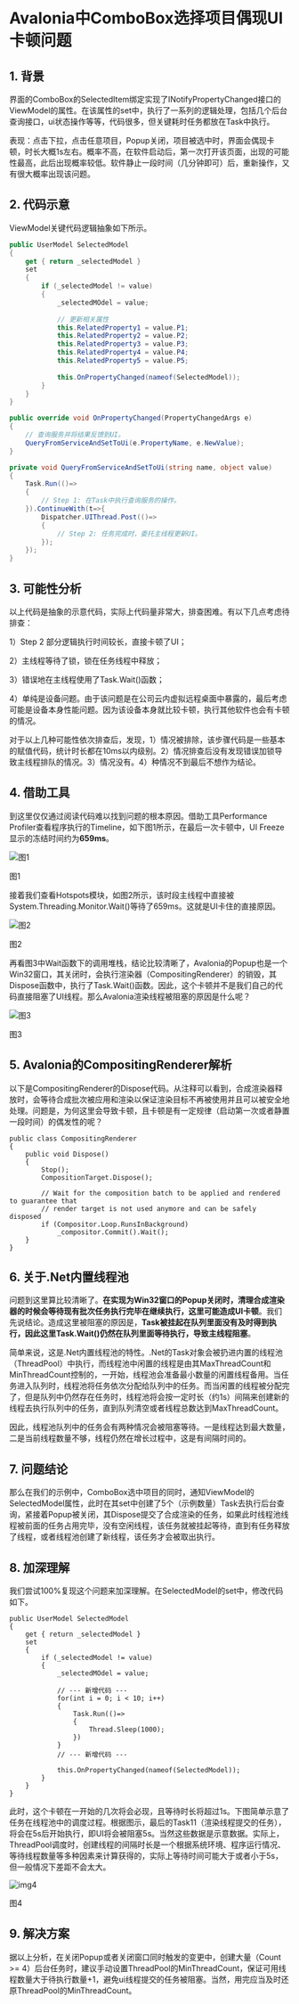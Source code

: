 # Avalonia中ComboBox选择项目偶现UI卡顿问题
## 1. 背景

界面的ComboBox的SelectedItem绑定实现了INotifyPropertyChanged接口的ViewModel的属性。在该属性的set中，执行了一系列的逻辑处理，包括几个后台查询接口，ui状态操作等等，代码很多，但关键耗时任务都放在Task中执行。

表现：点击下拉，点击任意项目，Popup关闭，项目被选中时，界面会偶现卡顿，时长大概1s左右。概率不高，在软件启动后，第一次打开该页面，出现的可能性最高，此后出现概率较低。软件静止一段时间（几分钟即可）后，重新操作，又有很大概率出现该问题。

## 2. 代码示意

ViewModel关键代码逻辑抽象如下所示。

```csharp
public UserModel SelectedModel
{
	get { return _selectedModel }
    set 
    {
    	if (_selectedModel != value)
        {
            _selectedMOdel = value;
            
            // 更新相关属性
            this.RelatedProperty1 = value.P1;
			this.RelatedProperty2 = value.P2;
			this.RelatedProperty3 = value.P3;
            this.RelatedProperty4 = value.P4;
			this.RelatedProperty5 = value.P5;
            
            this.OnPropertyChanged(nameof(SelectedModel));
        }
    }
}

public override void OnPropertyChanged(PropertyChangedArgs e)
{
    // 查询服务并将结果反馈到UI。
    QueryFromServiceAndSetToUi(e.PropertyName, e.NewValue);
}

private void QueryFromServiceAndSetToUi(string name, object value)
{
    Task.Run(()=>
    {
    	// Step 1: 在Task中执行查询服务的操作。
    }).ContinueWith(t=>{
    	Dispatcher.UIThread.Post(()=>
		{
            // Step 2: 任务完成时，委托主线程更新UI。
        });
    });
}
```

## 3. 可能性分析

以上代码是抽象的示意代码，实际上代码量非常大，排查困难。有以下几点考虑待排查：

1）Step 2 部分逻辑执行时间较长，直接卡顿了UI；

2）主线程等待了锁，锁在任务线程中释放；

3）错误地在主线程使用了Task.Wait()函数；

4）单纯是设备问题。由于该问题是在公司云内虚拟远程桌面中暴露的，最后考虑可能是设备本身性能问题。因为该设备本身就比较卡顿，执行其他软件也会有卡顿的情况。

对于以上几种可能性依次排查后，发现，1）情况被排除，该步骤代码是一些基本的赋值代码，统计时长都在10ms以内级别。2）情况排查后没有发现错误加锁导致主线程排队的情况。3）情况没有。4）种情况不到最后不想作为结论。

## 4. 借助工具

到这里仅仅通过阅读代码难以找到问题的根本原因。借助工具Performance Profiler查看程序执行的Timeline，如下图1所示，在最后一次卡顿中，UI Freeze显示的冻结时间约为**659ms**。

![图1](D:\Source\Avalonia.Book\notes\ComboBox选择项目偶现UI卡顿问题\img\img1.png)

图1

接着我们查看Hotspots模块，如图2所示，该时段主线程中直接被System.Threading.Monitor.Wait()等待了659ms。这就是UI卡住的直接原因。

![图2](D:\Source\Avalonia.Book\notes\ComboBox选择项目偶现UI卡顿问题\img\img2.png)

图2

再看图3中Wait函数下的调用堆栈，结论比较清晰了，Avalonia的Popup也是一个Win32窗口，其关闭时，会执行渲染器（CompositingRenderer）的销毁，其Dispose函数中，执行了Task.Wait()函数。因此，这个卡顿并不是我们自己的代码直接阻塞了UI线程。那么Avalonia渲染线程被阻塞的原因是什么呢？

![图3](D:\Source\Avalonia.Book\notes\ComboBox选择项目偶现UI卡顿问题\img\img4.png)

图3

## 5. Avalonia的CompositingRenderer解析

以下是CompositingRenderer的Dispose代码。从注释可以看到，合成渲染器释放时，会等待合成批次被应用和渲染以保证渲染目标不再被使用并且可以被安全地处理。问题是，为何这里会导致卡顿，且卡顿是有一定规律（启动第一次或者静置一段时间）的偶发性的呢？

```CSharp
public class CompositingRenderer
{
    public void Dispose()
    {
        Stop();
        CompositionTarget.Dispose();

        // Wait for the composition batch to be applied and rendered to guarantee that
        // render target is not used anymore and can be safely disposed
        if (Compositor.Loop.RunsInBackground)
            _compositor.Commit().Wait();
    }    
}
```

## 6. 关于.Net内置线程池

问题到这里算比较清晰了。**在实现为Win32窗口的Popup关闭时，清理合成渲染器的时候会等待现有批次任务执行完毕在继续执行，这里可能造成UI卡顿**。我们先说结论。造成这里被阻塞的原因是，**Task被挂起在队列里面没有及时得到执行，因此这里Task.Wait()仍然在队列里面等待执行，导致主线程阻塞**。

简单来说，这是.Net内置线程池的特性。.Net的Task对象会被扔进内置的线程池（ThreadPool）中执行，而线程池中闲置的线程是由其MaxThreadCount和MinThreadCount控制的，一开始，线程池会准备最小数量的闲置线程备用。当任务进入队列时，线程池将任务依次分配给队列中的任务。而当闲置的线程被分配完了，但是队列中仍然存在任务时，线程池将会按一定时长（约1s）间隔来创建新的线程去执行队列中的任务，直到队列清空或者线程总数达到MaxThreadCount。

因此，线程池队列中的任务会有两种情况会被阻塞等待。一是线程达到最大数量，二是当前线程数量不够，线程仍然在增长过程中，这是有间隔时间的。

## 7. 问题结论

那么在我们的示例中，ComboBox选中项目的同时，通知ViewModel的SelectedModel属性，此时在其set中创建了5个（示例数量）Task去执行后台查询，紧接着Popup被关闭，其Dispose提交了合成渲染的任务，如果此时线程池线程被前面的任务占用完毕，没有空闲线程，该任务就被挂起等待，直到有任务释放了线程，或者线程池创建了新线程，该任务才会被取出执行。

## 8. 加深理解

我们尝试100%复现这个问题来加深理解。在SelectedModel的set中，修改代码如下。

```CSharp
public UserModel SelectedModel
{
	get { return _selectedModel }
    set 
    {
    	if (_selectedModel != value)
        {
            _selectedMOdel = value;
            
            // --- 新增代码 ---
            for(int i = 0; i < 10; i++)
            {
                Task.Run(()=>
                {
                	Thread.Sleep(1000);
                })
            }
            // --- 新增代码 ---
            
            this.OnPropertyChanged(nameof(SelectedModel));
        }
    }
}
```

此时，这个卡顿在一开始的几次将会必现，且等待时长将超过1s。下图简单示意了任务在线程池中的调度过程。根据图示，最后的Task11（渲染线程提交的任务），将会在5s后开始执行，即UI将会被阻塞5s。当然这些数据是示意数据。实际上，ThreadPool调度时，创建线程的间隔时长是一个根据系统环境、程序运行情况、等待线程数量等多种因素来计算获得的，实际上等待时间可能大于或者小于5s，但一般情况下差距不会太大。

![img4](D:\Source\Avalonia.Book\notes\ComboBox选择项目偶现UI卡顿问题\img\img5.png)

图4

## 9. 解决方案

据以上分析，在关闭Popup或者关闭窗口同时触发的变更中，创建大量（Count >= 4）后台任务时，建议手动设置ThreadPool的MinThreadCount，保证可用线程数量大于待执行数量+1，避免ui线程提交的任务被阻塞。当然，用完应当及时还原ThreadPool的MinThreadCount。
